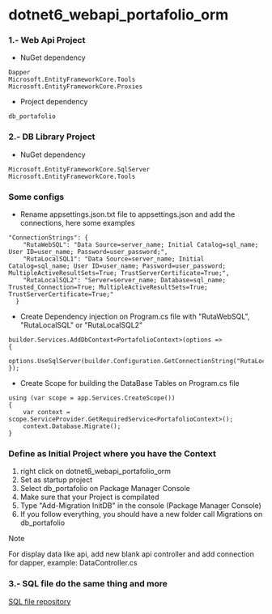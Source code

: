 # dotnet6_webapi_portafolio_orm

### 1.- Web Api Project
* NuGet dependency 
```
Dapper
Microsoft.EntityFrameworkCore.Tools
Microsoft.EntityFrameworkCore.Proxies
```

* Project dependency 
```
db_portafolio
```

### 2.- DB Library Project
* NuGet dependency 
```
Microsoft.EntityFrameworkCore.SqlServer
Microsoft.EntityFrameworkCore.Tools
```

### Some configs

* Rename appsettings.json.txt file to appsettings.json and add the connections, here some examples
```
"ConnectionStrings": {
    "RutaWebSQL": "Data Source=server_name; Initial Catalog=sql_name; User ID=user_name; Password=user_password;",
    "RutaLocalSQL1": "Data Source=server_name; Initial Catalog=sql_name; User ID=user_name; Password=user_password; MultipleActiveResultSets=True; TrustServerCertificate=True;",
    "RutaLocalSQL2": "Server=server_name; Database=sql_name; Trusted_Connection=True; MultipleActiveResultSets=True; TrustServerCertificate=True;"
  }
```

* Create Dependency injection on Program.cs file with "RutaWebSQL", "RutaLocalSQL" or "RutaLocalSQL2"
```
builder.Services.AddDbContext<PortafolioContext>(options =>
{
    options.UseSqlServer(builder.Configuration.GetConnectionString("RutaLocalSQL"));
});
```

* Create Scope for building the DataBase Tables on Program.cs file
```
using (var scope = app.Services.CreateScope())
{
    var context = scope.ServiceProvider.GetRequiredService<PortafolioContext>();
    context.Database.Migrate();
}
```

### Define as Initial Project where you have the Context

1. right click on dotnet6_webapi_portafolio_orm
2. Set as startup project
3. Select db_portafolio on Package Manager Console
4. Make sure that your Project is compilated
5. Type "Add-Migration InitDB" in the console (Package Manager Console)
6. If you follow everything, you should have a new folder call Migrations on db_portafolio

> [!NOTE]
> For display data like api, add new blank api controller and add connection for dapper, example: DataController.cs

### 3.- SQL file do the same thing and more
[SQL file repository](https://github.com/TheNefelin/SQLServer)
